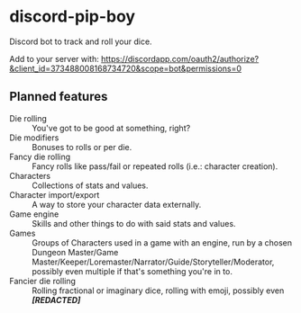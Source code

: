 # discord-pip-boy
Discord bot to track and roll your dice.

Add to your server with: https://discordapp.com/oauth2/authorize?&client_id=373488008168734720&scope=bot&permissions=0


## Planned features
<dl>
  <dt>Die rolling</dt>
  <dd>You've got to be good at something, right?</dd>

  <dt>Die modifiers</dt>
  <dd>Bonuses to rolls or per die.</dd>

  <dt>Fancy die rolling</dt>
  <dd>Fancy rolls like pass/fail or repeated rolls (i.e.: character creation).</dd>

  <dt>Characters</dt>
  <dd>Collections of stats and values.</dd>

  <dt>Character import/export</dt>
  <dd>A way to store your character data externally.</dd>

  <dt>Game engine</dt>
  <dd>Skills and other things to do with said stats and values.</dd>

  <dt>Games</dt>
  <dd>Groups of Characters used in a game with an engine, run by a chosen Dungeon Master/Game Master/Keeper/Loremaster/Narrator/Guide/Storyteller/Moderator, possibly even multiple if that's something you're in to.</dd>

  <dt>Fancier die rolling</dt>
  <dd>Rolling fractional or imaginary dice, rolling with emoji, possibly even <strong><em>[REDACTED]</em></strong></dd>
</dl>
